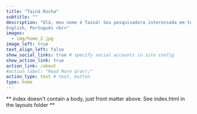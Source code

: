 ```yaml
---
title: "Tainá Rocha"
subtitle: ""
description: "Olá, meu nome é Tainá! Sou pesquisadora interessada em tudo relacionado a biodiversidade, mudanças globais, bioinformática, ciência de dados, programação em R e Phyton. Este site apresenta versão em inglês e portugês, futuramente gostaria de disponibilzar todos meus contúdos em espanhos também  #rstats  <br>
English, Português <br>" 
images:
  - img/home_2.jpg
image_left: true
text_align_left: false
show_social_links: true # specify social accounts in site config
show_action_link: true
action_link: /about
#action_label: "Read More &rarr;"
action_type: text # text, button
type: home
---
```


** index doesn't contain a body, just front matter above.
See index.html in the layouts folder **
